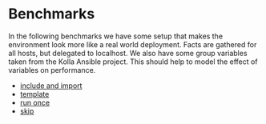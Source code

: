 # Benchmarks

In the following benchmarks we have some setup that makes the environment look
more like a real world deployment. Facts are gathered for all hosts, but
delegated to localhost. We also have some group variables taken from the Kolla
Ansible project. This should help to model the effect of variables on
performance.

* [include and import](include-and-import.md)
* [template](template.md)
* [run once](run-once.md)
* [skip](skip.md)

